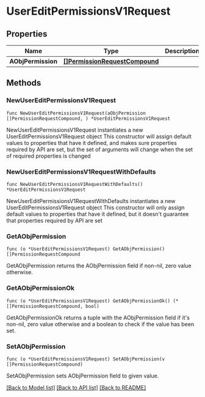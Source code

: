 # UserEditPermissionsV1Request

## Properties

Name | Type | Description | Notes
------------ | ------------- | ------------- | -------------
**AObjPermission** | [**[]PermissionRequestCompound**](PermissionRequestCompound.md) |  | 

## Methods

### NewUserEditPermissionsV1Request

`func NewUserEditPermissionsV1Request(aObjPermission []PermissionRequestCompound, ) *UserEditPermissionsV1Request`

NewUserEditPermissionsV1Request instantiates a new UserEditPermissionsV1Request object
This constructor will assign default values to properties that have it defined,
and makes sure properties required by API are set, but the set of arguments
will change when the set of required properties is changed

### NewUserEditPermissionsV1RequestWithDefaults

`func NewUserEditPermissionsV1RequestWithDefaults() *UserEditPermissionsV1Request`

NewUserEditPermissionsV1RequestWithDefaults instantiates a new UserEditPermissionsV1Request object
This constructor will only assign default values to properties that have it defined,
but it doesn't guarantee that properties required by API are set

### GetAObjPermission

`func (o *UserEditPermissionsV1Request) GetAObjPermission() []PermissionRequestCompound`

GetAObjPermission returns the AObjPermission field if non-nil, zero value otherwise.

### GetAObjPermissionOk

`func (o *UserEditPermissionsV1Request) GetAObjPermissionOk() (*[]PermissionRequestCompound, bool)`

GetAObjPermissionOk returns a tuple with the AObjPermission field if it's non-nil, zero value otherwise
and a boolean to check if the value has been set.

### SetAObjPermission

`func (o *UserEditPermissionsV1Request) SetAObjPermission(v []PermissionRequestCompound)`

SetAObjPermission sets AObjPermission field to given value.



[[Back to Model list]](../README.md#documentation-for-models) [[Back to API list]](../README.md#documentation-for-api-endpoints) [[Back to README]](../README.md)


